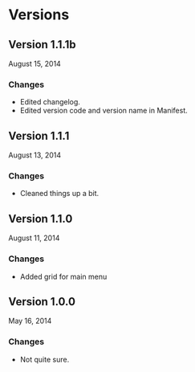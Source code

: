 # Versions
## Version 1.1.1b
August 15, 2014
### Changes
- Edited changelog.
- Edited version code and version name in Manifest.
## Version 1.1.1
August 13, 2014
### Changes
- Cleaned things up a bit.
## Version 1.1.0
August 11, 2014
### Changes
- Added grid for main menu
## Version 1.0.0
May 16, 2014
### Changes
- Not quite sure.